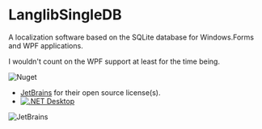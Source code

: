 # LanglibSingleDB
A localization software based on the SQLite database for Windows.Forms and WPF applications.

I wouldn't count on the WPF support at least for the time being.

![Nuget](https://img.shields.io/nuget/v/VPKSoft.LangLib)

* [JetBrains](https://www.jetbrains.com/?from=LanglibSingleDB) for their open source license(s).
* [![.NET Desktop](https://github.com/VPKSoft/LangLibSingleDB/actions/workflows/dotnet-desktop.yml/badge.svg)](https://github.com/VPKSoft/LangLibSingleDB/actions/workflows/dotnet-desktop.yml)

![JetBrains](http://www.vpksoft.net/site/External/JetBrains/jetbrains.svg)

